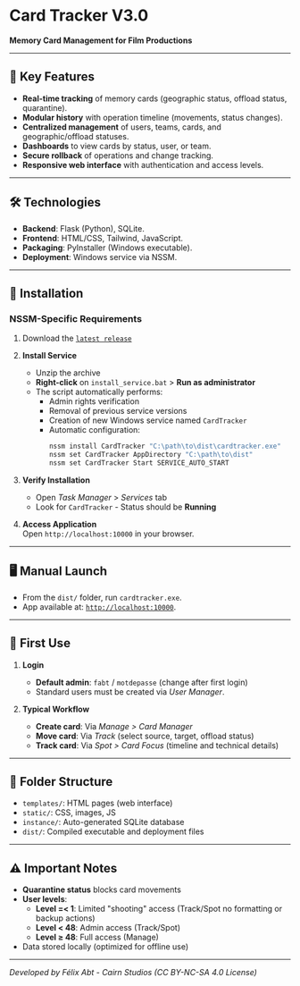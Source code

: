# Card Tracker V3.0  
**Memory Card Management for Film Productions**  

---

## 📌 Key Features  
- **Real-time tracking** of memory cards (geographic status, offload status, quarantine).  
- **Modular history** with operation timeline (movements, status changes).  
- **Centralized management** of users, teams, cards, and geographic/offload statuses.
- **Dashboards** to view cards by status, user, or team.  
- **Secure rollback** of operations and change tracking.  
- **Responsive web interface** with authentication and access levels.  

---

## 🛠️ Technologies  
- **Backend**: Flask (Python), SQLite.  
- **Frontend**: HTML/CSS, Tailwind, JavaScript.  
- **Packaging**: PyInstaller (Windows executable).  
- **Deployment**: Windows service via NSSM.  

---

## 🚀 Installation  
### **NSSM-Specific Requirements**
1. Download the [`latest release`](https://github.com/Redcat468/Cardtracker-V3/releases)

3. **Install Service**  
   - Unzip the archive  
   - **Right-click** on `install_service.bat` > **Run as administrator**  
   - The script automatically performs:  
     - Admin rights verification  
     - Removal of previous service versions  
     - Creation of new Windows service named `CardTracker`  
     - Automatic configuration:  
       ```bash
       nssm install CardTracker "C:\path\to\dist\cardtracker.exe"
       nssm set CardTracker AppDirectory "C:\path\to\dist"
       nssm set CardTracker Start SERVICE_AUTO_START
       ```

5. **Verify Installation**  
   - Open *Task Manager* > *Services* tab  
   - Look for `CardTracker` - Status should be **Running**  

6. **Access Application**  
   Open `http://localhost:10000` in your browser.  

---

## 🖥️ Manual Launch  
- From the `dist/` folder, run `cardtracker.exe`.  
- App available at: [`http://localhost:10000`](http://localhost:10000).  

---

## 🔑 First Use  
1. **Login**  
   - **Default admin**: `fabt` / `motdepasse` (change after first login)  
   - Standard users must be created via *User Manager*.  

2. **Typical Workflow**  
   - **Create card**: Via *Manage > Card Manager*  
   - **Move card**: Via *Track* (select source, target, offload status)  
   - **Track card**: Via *Spot > Card Focus* (timeline and technical details)  

---

## 📂 Folder Structure  
- `templates/`: HTML pages (web interface)  
- `static/`: CSS, images, JS  
- `instance/`: Auto-generated SQLite database  
- `dist/`: Compiled executable and deployment files  

---

## ⚠️ Important Notes  
- **Quarantine status** blocks card movements  
- **User levels**:
  - **Level =< 1**: Limited "shooting" access (Track/Spot no formatting or backup actions)  
  - **Level < 48**: Admin access (Track/Spot)  
  - **Level ≥ 48**: Full access (Manage)
- Data stored locally (optimized for offline use)

--- 

*Developed by Félix Abt - Cairn Studios (CC BY-NC-SA 4.0 License)*
